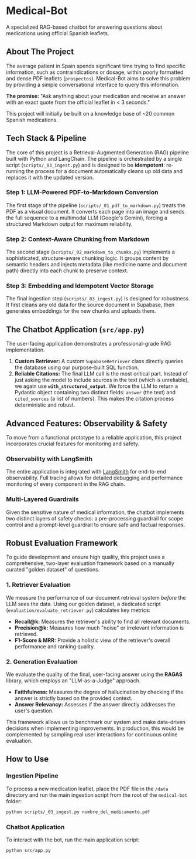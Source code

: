 # Medical-Bot

A specialized RAG-based chatbot for answering questions about medications using official Spanish leaflets.

## About The Project

The average patient in Spain spends significant time trying to find specific information, such as contraindications or dosage, within poorly formatted and dense PDF leaflets (`prospectos`). Medical-Bot aims to solve this problem by providing a simple conversational interface to query this information.

**The promise:** "Ask anything about your medication and receive an answer with an exact quote from the official leaflet in < 3 seconds."

This project will initially be built on a knowledge base of ~20 common Spanish medications.

## Tech Stack & Pipeline

The core of this project is a Retrieval-Augmented Generation (RAG) pipeline built with Python and LangChain. The pipeline is orchestrated by a single script (`scripts/_03_ingest.py`) and is designed to be **idempotent**: re-running the process for a document automatically cleans up old data and replaces it with the updated version.

### Step 1: LLM-Powered PDF-to-Markdown Conversion

The first stage of the pipeline (`scripts/_01_pdf_to_markdown.py`) treats the PDF as a visual document. It converts each page into an image and sends the full sequence to a multimodal LLM (Google's Gemini), forcing a structured Markdown output for maximum reliability.

### Step 2: Context-Aware Chunking from Markdown

The second stage (`scripts/_02_markdown_to_chunks.py`) implements a sophisticated, structure-aware chunking logic. It groups content by semantic headers and injects metadata (like medicine name and document path) directly into each chunk to preserve context.

### Step 3: Embedding and Idempotent Vector Storage

The final ingestion step (`scripts/_03_ingest.py`) is designed for robustness. It first cleans any old data for the source document in Supabase, then generates embeddings for the new chunks and uploads them.

## The Chatbot Application (`src/app.py`)

The user-facing application demonstrates a professional-grade RAG implementation.
1.  **Custom Retriever:** A custom `SupabaseRetriever` class directly queries the database using our purpose-built SQL function.
2.  **Reliable Citations:** The final LLM call is the most critical part. Instead of just asking the model to include sources in the text (which is unreliable), we again use **`with_structured_output`**. We force the LLM to return a Pydantic object containing two distinct fields: `answer` (the text) and `cited_sources` (a list of numbers). This makes the citation process deterministic and robust.

## Advanced Features: Observability & Safety

To move from a functional prototype to a reliable application, this project incorporates crucial features for monitoring and safety.

### Observability with LangSmith

The entire application is integrated with [LangSmith](https://smith.langchain.com/) for end-to-end observability. Full tracing allows for detailed debugging and performance monitoring of every component in the RAG chain.

### Multi-Layered Guardrails

Given the sensitive nature of medical information, the chatbot implements two distinct layers of safety checks: a pre-processing guardrail for scope control and a prompt-level guardrail to ensure safe and factual responses.

## Robust Evaluation Framework

To guide development and ensure high quality, this project uses a comprehensive, two-layer evaluation framework based on a manually curated "golden dataset" of questions.

### 1. Retriever Evaluation

We measure the performance of our document retrieval system *before* the LLM sees the data. Using our golden dataset, a dedicated script (`evaluation/evaluate_retriever.py`) calculates key metrics:
*   **Recall@k:** Measures the retriever's ability to find all relevant documents.
*   **Precision@k:** Measures how much "noise" or irrelevant information is retrieved.
*   **F1-Score & MRR:** Provide a holistic view of the retriever's overall performance and ranking quality.

### 2. Generation Evaluation

We evaluate the quality of the final, user-facing answer using the **RAGAS** library, which employs an "LLM-as-a-Judge" approach.
*   **Faithfulness:** Measures the degree of hallucination by checking if the answer is strictly based on the provided context.
*   **Answer Relevancy:** Assesses if the answer directly addresses the user's question.

This framework allows us to benchmark our system and make data-driven decisions when implementing improvements. In production, this would be complemented by sampling real user interactions for continuous online evaluation.

## How to Use

### Ingestion Pipeline
To process a new medication leaflet, place the PDF file in the `/data` directory and run the main ingestion script from the root of the `medical-bot` folder:
```bash
python scripts/_03_ingest.py nombre_del_medicamento.pdf
```

### Chatbot Application
To interact with the bot, run the main application script:
```bash
python src/app.py
```